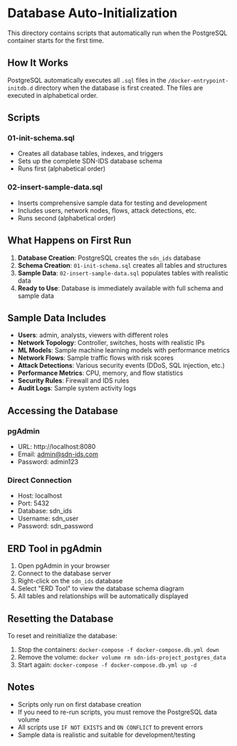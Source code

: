 # Database Auto-Initialization

This directory contains scripts that automatically run when the PostgreSQL container starts for the first time.

## How It Works

PostgreSQL automatically executes all `.sql` files in the `/docker-entrypoint-initdb.d` directory when the database is first created. The files are executed in alphabetical order.

## Scripts

### 01-init-schema.sql
- Creates all database tables, indexes, and triggers
- Sets up the complete SDN-IDS database schema
- Runs first (alphabetical order)

### 02-insert-sample-data.sql
- Inserts comprehensive sample data for testing and development
- Includes users, network nodes, flows, attack detections, etc.
- Runs second (alphabetical order)

## What Happens on First Run

1. **Database Creation**: PostgreSQL creates the `sdn_ids` database
2. **Schema Creation**: `01-init-schema.sql` creates all tables and structures
3. **Sample Data**: `02-insert-sample-data.sql` populates tables with realistic data
4. **Ready to Use**: Database is immediately available with full schema and sample data

## Sample Data Includes

- **Users**: admin, analysts, viewers with different roles
- **Network Topology**: Controller, switches, hosts with realistic IPs
- **ML Models**: Sample machine learning models with performance metrics
- **Network Flows**: Sample traffic flows with risk scores
- **Attack Detections**: Various security events (DDoS, SQL injection, etc.)
- **Performance Metrics**: CPU, memory, and flow statistics
- **Security Rules**: Firewall and IDS rules
- **Audit Logs**: Sample system activity logs

## Accessing the Database

### pgAdmin
- URL: http://localhost:8080
- Email: admin@sdn-ids.com
- Password: admin123

### Direct Connection
- Host: localhost
- Port: 5432
- Database: sdn_ids
- Username: sdn_user
- Password: sdn_password

## ERD Tool in pgAdmin

1. Open pgAdmin in your browser
2. Connect to the database server
3. Right-click on the `sdn_ids` database
4. Select "ERD Tool" to view the database schema diagram
5. All tables and relationships will be automatically displayed

## Resetting the Database

To reset and reinitialize the database:

1. Stop the containers: `docker-compose -f docker-compose.db.yml down`
2. Remove the volume: `docker volume rm sdn-ids-project_postgres_data`
3. Start again: `docker-compose -f docker-compose.db.yml up -d`

## Notes

- Scripts only run on first database creation
- If you need to re-run scripts, you must remove the PostgreSQL data volume
- All scripts use `IF NOT EXISTS` and `ON CONFLICT` to prevent errors
- Sample data is realistic and suitable for development/testing

